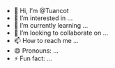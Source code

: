 - 👋 Hi, I’m @Tuancot
- 👀 I’m interested in ...
- 🌱 I’m currently learning ...
- 💞️ I’m looking to collaborate on ...
- 📫 How to reach me ...
- 😄 Pronouns: ...
- ⚡ Fun fact: ...

<!---
Tuancot/Tuancot is a ✨ special ✨ repository because its `README.md` (this file) appears on your GitHub profile.
You can click the Preview link to take a look at your changes.
--->
